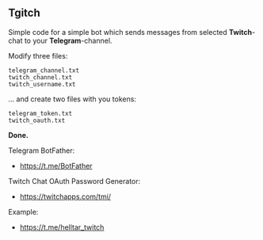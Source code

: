## Tgitch

Simple code for a simple bot which sends messages from selected **Twitch**-chat to your **Telegram**-channel.

Modify three files:

```
telegram_channel.txt
twitch_channel.txt
twitch_username.txt
```
... and create two files with you tokens:

```
telegram_token.txt
twitch_oauth.txt
```
**Done.**

Telegram BotFather:

- https://t.me/BotFather

Twitch Chat OAuth Password Generator:

- https://twitchapps.com/tmi/

Example:

- https://t.me/helltar_twitch
